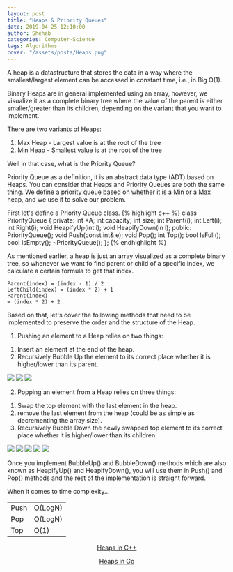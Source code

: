 ```yaml
---
layout: post
title: "Heaps & Priority Queues"
date: 2019-04-25 12:10:00
author: Shehab
categories: Computer-Science
tags: Algorithms
cover: "/assets/posts/Heaps.png"
---
```


A heap is a datastructure that stores the data in a way where the smallest/largest element can be accessed in constant time, i.e., in Big O(1).

Binary Heaps are in general implemented using an array, however, we visualize it as a complete binary tree where the value of the parent is either smaller/greater than its children, depending on the variant that you want to implement.

There are two variants of Heaps:

<ol>
	<li>Max Heap - Largest value is at the root of the tree</li>
	<li>Min Heap - Smallest value is at the root of the tree</li>
</ol>

Well in that case, what is the Priority Queue?

Priority Queue as a definition, it is an abstract data type (ADT) based on Heaps. You can consider that Heaps and Priority Queues are both the same thing. We define a priority queue based on whether it is a Min or a Max heap, and we use it to solve our problem.

First let's define a Priority Queue class.
{% highlight c++ %}
class PriorityQueue {
private:
	int *A;
	int capacity;
	int size;
	int Parent(i);
	int Left(i);
	int Right(i);
	void HeapifyUp(int i);
	void HeapifyDown(in i);
public:
	PriorityQueue();
	void Push(const int& e);
	void Pop();
	int Top();
	bool IsFull();
	bool IsEmpty();
	~PriorityQueue();
};
{% endhighlight %}

As mentioned earlier, a heap is just an array visualized as a complete binary tree, so whenever we want fo find parent or child of a specific index, we calculate a certain formula to get that index.

<code>Parent(index) = (index - 1) / 2</code><br>
<code>LeftChild(index) = (index * 2) + 1</code><br>
<code>Parent(index) = (index * 2) + 2</code><br>

Based on that, let's cover the following methods that need to be implemented to preserve the order and the structure of the Heap.

<style>
img .heap { 
	display: block;
	margin-left: auto;
	margin-right: auto;
	height: 250px;
	width: 200px;
}
</style>

1. Pushing an element to a Heap relies on two things:

<ol>
	<li>Insert an element at the end of the heap.</li>
	<li>Recursively Bubble Up the element to its correct place whether it is higher/lower than its parent.</li>
</ol>

<img class="heap" src="/assets/posts/Heap-Push-1.png">
<img class="heap" src="/assets/posts/Heap-Push-2.png">
<img class="heap" src="/assets/posts/Heap-Push-3.png">

2. Popping an element from a Heap relies on three things:

<ol>
	<li>Swap the top element with the last element in the heap.</li>
	<li>remove the last element from the heap (could be as simple as decrementing the array size).</li>
	<li>Recursively Bubble Down the newly swapped top element to its correct place whether it is higher/lower than its children.</li>
</ol>

<img class="heap" src="/assets/posts/Heap-Pop-1.png">
<img class="heap" src="/assets/posts/Heap-Pop-2.png">
<img class="heap" src="/assets/posts/Heap-Pop-3.png">
<img src="/assets/posts/Heap-Pop-4.png">
<img src="/assets/posts/Heap-Pop-5.png">


Once you implement BubbleUp() and BubbleDown() methods which are also known as HeapifyUp() and HeapifyDown(), you will use them in Push() and Pop() methods and the rest of the implementation is straight forward. 

When it comes to time complexity...

<table cellpadding="0" cellspacing="0">
	<tr>
		<td>Push</td><td>O(LogN)</td>
	</tr>
	<tr>
		<td>Pop</td><td>O(LogN)</td>
	</tr>
	<tr>
		<td>Top</td><td>O(1)</td>
	</tr>
</table>

<p align="center"><a href="https://github.com/ShehabMMohamed/Datastructures-And-Algorithms/blob/master/Data%20Structures/Priority%20Queues/PriorityQueue.h" target="_blank"> Heaps in C++ </a></p>

<p align="center"><a href="https://github.com/ShehabMMohamed/Go-Datastructures/blob/main/internal/Heaps/Heap.go" target="_blank"> Heaps in Go </a></p>
